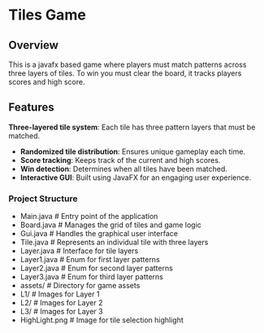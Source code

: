 # Tiles Game


## Overview
This is a javafx based game where players must match patterns across
three layers of tiles. To win you must clear the board, it tracks 
players scores and high score.
## Features
**Three-layered tile system**: Each tile has three pattern layers that must be matched.
- **Randomized tile distribution**: Ensures unique gameplay each time.
- **Score tracking**: Keeps track of the current and high scores.
- **Win detection**: Determines when all tiles have been matched.
- **Interactive GUI**: Built using JavaFX for an engaging user experience.
### Project Structure
* Main.java # Entry point of the application
* Board.java # Manages the grid of tiles and game logic 
* Gui.java # Handles the graphical user interface 
* Tile.java # Represents an individual tile with three layers 
* Layer.java # Interface for tile layers 
* Layer1.java # Enum for first layer patterns 
* Layer2.java # Enum for second layer patterns 
* Layer3.java # Enum for third layer patterns 
* assets/ # Directory for game assets 
* L1/ # Images for Layer 1 
* L2/ # Images for Layer 2 
* L3/ # Images for Layer 3 
* HighLight.png # Image for tile selection highlight